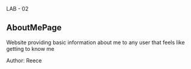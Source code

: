 LAB - 02

## AboutMePage
Website providing basic information about me to any user that feels like getting to know me

Author: Reece